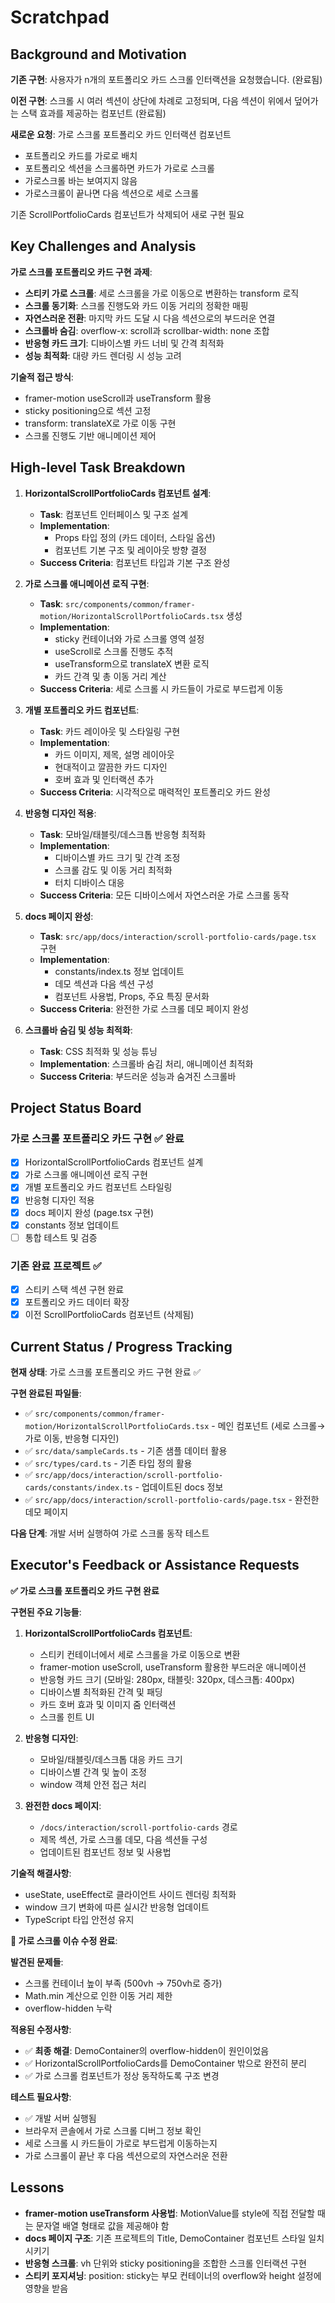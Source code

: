 # Scratchpad

## Background and Motivation

**기존 구현**: 사용자가 n개의 포트폴리오 카드 스크롤 인터랙션을 요청했습니다. (완료됨)

**이전 구현**: 스크롤 시 여러 섹션이 상단에 차례로 고정되며, 다음 섹션이 위에서 덮어가는 스택 효과를 제공하는 컴포넌트 (완료됨)

**새로운 요청**: 가로 스크롤 포트폴리오 카드 인터랙션 컴포넌트

- 포트폴리오 카드를 가로로 배치
- 포트폴리오 섹션을 스크롤하면 카드가 가로로 스크롤
- 가로스크롤 바는 보여지지 않음
- 가로스크롤이 끝나면 다음 섹션으로 세로 스크롤

기존 ScrollPortfolioCards 컴포넌트가 삭제되어 새로 구현 필요

## Key Challenges and Analysis

**가로 스크롤 포트폴리오 카드 구현 과제**:

- **스티키 가로 스크롤**: 세로 스크롤을 가로 이동으로 변환하는 transform 로직
- **스크롤 동기화**: 스크롤 진행도와 카드 이동 거리의 정확한 매핑
- **자연스러운 전환**: 마지막 카드 도달 시 다음 섹션으로의 부드러운 연결
- **스크롤바 숨김**: overflow-x: scroll과 scrollbar-width: none 조합
- **반응형 카드 크기**: 디바이스별 카드 너비 및 간격 최적화
- **성능 최적화**: 대량 카드 렌더링 시 성능 고려

**기술적 접근 방식**:

- framer-motion useScroll과 useTransform 활용
- sticky positioning으로 섹션 고정
- transform: translateX로 가로 이동 구현
- 스크롤 진행도 기반 애니메이션 제어

## High-level Task Breakdown

1. **HorizontalScrollPortfolioCards 컴포넌트 설계**:

   - **Task**: 컴포넌트 인터페이스 및 구조 설계
   - **Implementation**:
     - Props 타입 정의 (카드 데이터, 스타일 옵션)
     - 컴포넌트 기본 구조 및 레이아웃 방향 결정
   - **Success Criteria**: 컴포넌트 타입과 기본 구조 완성

2. **가로 스크롤 애니메이션 로직 구현**:

   - **Task**: `src/components/common/framer-motion/HorizontalScrollPortfolioCards.tsx` 생성
   - **Implementation**:
     - sticky 컨테이너와 가로 스크롤 영역 설정
     - useScroll로 스크롤 진행도 추적
     - useTransform으로 translateX 변환 로직
     - 카드 간격 및 총 이동 거리 계산
   - **Success Criteria**: 세로 스크롤 시 카드들이 가로로 부드럽게 이동

3. **개별 포트폴리오 카드 컴포넌트**:

   - **Task**: 카드 레이아웃 및 스타일링 구현
   - **Implementation**:
     - 카드 이미지, 제목, 설명 레이아웃
     - 현대적이고 깔끔한 카드 디자인
     - 호버 효과 및 인터랙션 추가
   - **Success Criteria**: 시각적으로 매력적인 포트폴리오 카드 완성

4. **반응형 디자인 적용**:

   - **Task**: 모바일/태블릿/데스크톱 반응형 최적화
   - **Implementation**:
     - 디바이스별 카드 크기 및 간격 조정
     - 스크롤 감도 및 이동 거리 최적화
     - 터치 디바이스 대응
   - **Success Criteria**: 모든 디바이스에서 자연스러운 가로 스크롤 동작

5. **docs 페이지 완성**:

   - **Task**: `src/app/docs/interaction/scroll-portfolio-cards/page.tsx` 구현
   - **Implementation**:
     - constants/index.ts 정보 업데이트
     - 데모 섹션과 다음 섹션 구성
     - 컴포넌트 사용법, Props, 주요 특징 문서화
   - **Success Criteria**: 완전한 가로 스크롤 데모 페이지 완성

6. **스크롤바 숨김 및 성능 최적화**:
   - **Task**: CSS 최적화 및 성능 튜닝
   - **Implementation**: 스크롤바 숨김 처리, 애니메이션 최적화
   - **Success Criteria**: 부드러운 성능과 숨겨진 스크롤바

## Project Status Board

### 가로 스크롤 포트폴리오 카드 구현 ✅ 완료

- [x] HorizontalScrollPortfolioCards 컴포넌트 설계
- [x] 가로 스크롤 애니메이션 로직 구현
- [x] 개별 포트폴리오 카드 컴포넌트 스타일링
- [x] 반응형 디자인 적용
- [x] docs 페이지 완성 (page.tsx 구현)
- [x] constants 정보 업데이트
- [ ] 통합 테스트 및 검증

### 기존 완료 프로젝트 ✅

- [x] 스티키 스택 섹션 구현 완료
- [x] 포트폴리오 카드 데이터 확장
- [x] 이전 ScrollPortfolioCards 컴포넌트 (삭제됨)

## Current Status / Progress Tracking

**현재 상태**: 가로 스크롤 포트폴리오 카드 구현 완료 ✅

**구현 완료된 파일들**:

- ✅ `src/components/common/framer-motion/HorizontalScrollPortfolioCards.tsx` - 메인 컴포넌트 (세로 스크롤→가로 이동, 반응형 디자인)
- ✅ `src/data/sampleCards.ts` - 기존 샘플 데이터 활용
- ✅ `src/types/card.ts` - 기존 타입 정의 활용
- ✅ `src/app/docs/interaction/scroll-portfolio-cards/constants/index.ts` - 업데이트된 docs 정보
- ✅ `src/app/docs/interaction/scroll-portfolio-cards/page.tsx` - 완전한 데모 페이지

**다음 단계**: 개발 서버 실행하여 가로 스크롤 동작 테스트

## Executor's Feedback or Assistance Requests

**✅ 가로 스크롤 포트폴리오 카드 구현 완료**

**구현된 주요 기능들**:

1. **HorizontalScrollPortfolioCards 컴포넌트**:

   - 스티키 컨테이너에서 세로 스크롤을 가로 이동으로 변환
   - framer-motion useScroll, useTransform 활용한 부드러운 애니메이션
   - 반응형 카드 크기 (모바일: 280px, 태블릿: 320px, 데스크톱: 400px)
   - 디바이스별 최적화된 간격 및 패딩
   - 카드 호버 효과 및 이미지 줌 인터랙션
   - 스크롤 힌트 UI

2. **반응형 디자인**:

   - 모바일/태블릿/데스크톱 대응 카드 크기
   - 디바이스별 간격 및 높이 조정
   - window 객체 안전 접근 처리

3. **완전한 docs 페이지**:
   - `/docs/interaction/scroll-portfolio-cards` 경로
   - 제목 섹션, 가로 스크롤 데모, 다음 섹션들 구성
   - 업데이트된 컴포넌트 정보 및 사용법

**기술적 해결사항**:

- useState, useEffect로 클라이언트 사이드 렌더링 최적화
- window 크기 변화에 따른 실시간 반응형 업데이트
- TypeScript 타입 안전성 유지

**🔧 가로 스크롤 이슈 수정 완료**:

**발견된 문제들**:

- 스크롤 컨테이너 높이 부족 (500vh → 750vh로 증가)
- Math.min 계산으로 인한 이동 거리 제한
- overflow-hidden 누락

**적용된 수정사항**:

- ✅ **최종 해결**: DemoContainer의 overflow-hidden이 원인이었음
- ✅ HorizontalScrollPortfolioCards를 DemoContainer 밖으로 완전히 분리
- ✅ 가로 스크롤 컴포넌트가 정상 동작하도록 구조 변경

**테스트 필요사항**:

- ✅ 개발 서버 실행됨
- 브라우저 콘솔에서 가로 스크롤 디버그 정보 확인
- 세로 스크롤 시 카드들이 가로로 부드럽게 이동하는지
- 가로 스크롤이 끝난 후 다음 섹션으로의 자연스러운 전환

## Lessons

- **framer-motion useTransform 사용법**: MotionValue를 style에 직접 전달할 때는 문자열 배열 형태로 값을 제공해야 함
- **docs 페이지 구조**: 기존 프로젝트의 Title, DemoContainer 컴포넌트 스타일 일치시키기
- **반응형 스크롤**: vh 단위와 sticky positioning을 조합한 스크롤 인터랙션 구현
- **스티키 포지셔닝**: position: sticky는 부모 컨테이너의 overflow와 height 설정에 영향을 받음
